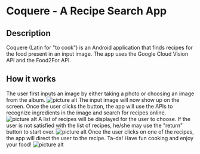 # Coquere - A Recipe Search App
## Description ##
Coquere (Latin for "to cook") is an Android application that finds recipes for the food present in an input image. The app uses the Google Cloud Vision API and the Food2For API.

## How it works ##
The user first inputs an image by either taking a photo or choosing an image from the album.
![picture alt](https://challengepost-s3-challengepost.netdna-ssl.com/photos/production/software_photos/000/579/755/datas/gallery.jpg)
The input image will now show up on the screen. Once the user clicks the button, the app will use the APIs to recognize ingredients in the image and search for recipes online.
![picture alt](https://challengepost-s3-challengepost.netdna-ssl.com/photos/production/software_photos/000/579/752/datas/gallery.jpg)
A list of recipes will be displayed for the user to choose. If the user is not satisfied with the list of recipes, he/she may use the "return"  button to start over.
![picture alt](https://challengepost-s3-challengepost.netdna-ssl.com/photos/production/software_photos/000/579/754/datas/gallery.jpg)
Once the user clicks on one of the recipes, the app will direct the user to the recipe. Ta-da! Have fun cooking and enjoy your food!
![picture alt](https://challengepost-s3-challengepost.netdna-ssl.com/photos/production/software_photos/000/579/756/datas/gallery.jpg)

